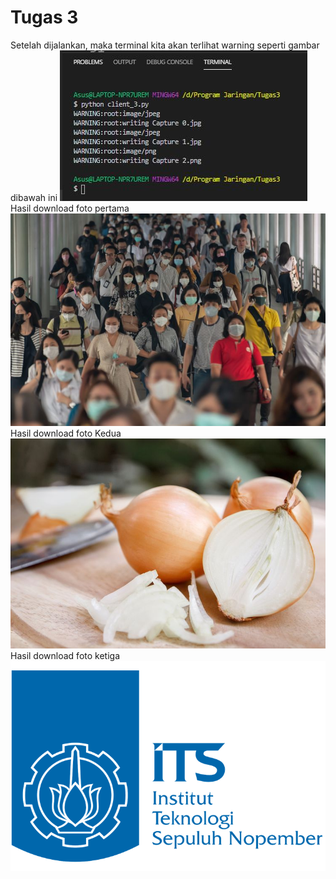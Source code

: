 <h1>Tugas 3</h1>

Setelah dijalankan, maka terminal kita akan terlihat warning seperti gambar dibawah ini 
<img src="Foto/Foto terminal.JPG" ><br>
Hasil download foto pertama
<img src="Foto/Capture 0.jpg" ><br>
Hasil download foto Kedua
<img src="Foto/Capture 1.jpg" ><br>
Hasil download foto ketiga
<img src="Foto/Capture 2.png" >
